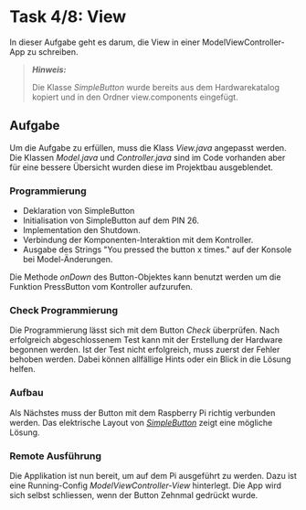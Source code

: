 # Task 4/8: View
In dieser Aufgabe geht es darum, die View in einer ModelViewController-App zu schreiben.
> **_Hinweis:_**
> 
> Die Klasse *SimpleButton* wurde bereits aus dem Hardwarekatalog kopiert und
> in den Ordner view.components eingefügt.

## Aufgabe
Um die Aufgabe zu erfüllen, muss die Klass *View.java* angepasst werden. Die Klassen *Model.java* und *Controller.java* sind 
im Code vorhanden aber für eine bessere Übersicht wurden diese im Projektbau ausgeblendet.

### Programmierung
- Deklaration von SimpleButton
- Initialisation von SimpleButton auf dem PIN 26.
- Implementation den Shutdown.
- Verbindung der Komponenten-Interaktion mit dem Kontroller.
- Ausgabe des Strings "You pressed the button x times." auf der Konsole bei Model-Änderungen.

<div class="hint">
  Die Methode <i>onDown</i> des Button-Objektes kann benutzt werden um die Funktion PressButton vom Kontroller aufzurufen.
</div>

### Check Programmierung
Die Programmierung lässt sich mit dem Button *Check* überprüfen. Nach erfolgreich abgeschlossenem Test kann mit der
Erstellung der Hardware begonnen werden. Ist der Test nicht erfolgreich, muss zuerst der Fehler behoben werden. Dabei können
allfällige Hints oder ein Blick in die Lösung helfen.

### Aufbau
Als Nächstes muss der Button mit dem Raspberry Pi richtig verbunden werden. Das elektrische Layout von
[*SimpleButton*](https://pi4j.com/examples/components/simplebutton/) zeigt eine mögliche Lösung.

### Remote Ausführung
Die Applikation ist nun bereit, um auf dem Pi ausgeführt zu werden. Dazu ist eine
Running-Config *ModelViewController-View* hinterlegt. Die App wird sich selbst schliessen, wenn der Button Zehnmal 
gedrückt wurde.